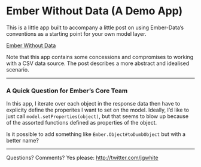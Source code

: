 # Ember Without Data (A Demo App)

This is a little app built to accompany a little post on using Ember-Data’s
conventions as a starting point for your own model layer.

[Ember Without Data](http://jgwhite.co.uk/2013/04/29/ember-without-data.html)

Note that this app contains some concessions and compromises to working
with a CSV data source. The post describes a more abstract and idealised
scenario.

---

### A Quick Question for Ember’s Core Team

In this app, I iterate over each object in the response data then
have to explicity define the properites I want to set on the model.
Ideally, I’d like to just call `model.setProperties(object)`, but
that seems to blow up because of the assorted functions defined as
properties of the object.

Is it possible to add something like `Ember.Object#toDumbObject`
but with a better name?

---

Questions? Comments? Yes please: http://twitter.com/jgwhite
